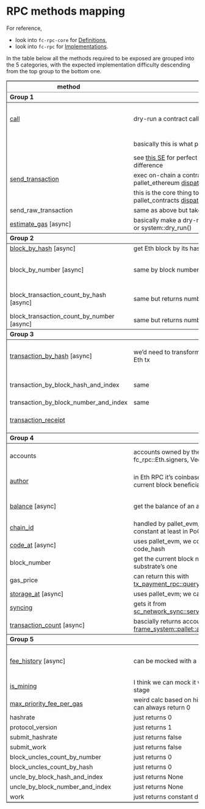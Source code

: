 # RPC methods mapping 

For reference,

- look into `fc-rpc-core` for [Definitions](https://github.com/paritytech/frontier/blob/22aaafe089218f6cee625898fff7b953cc793228/client/rpc-core/src/eth.rs#L30),
- look into `fc-rpc` for [Implementations](https://github.com/paritytech/frontier/blob/22aaafe089218f6cee625898fff7b953cc793228/client/rpc/src/eth/mod.rs#L172).

In the table below all the methods required to be exposed are grouped into the 5 categories, with the expected implementation difficulty descending from the top group to the bottom one.


<table border="2" cellspacing="0" cellpadding="6" rules="groups" frame="hsides">


<colgroup>
<col  class="org-left" />

<col  class="org-left" />

<col  class="org-left" />
</colgroup>
<thead>
<tr>
<th scope="col" class="org-left">method</th>
<th scope="col" class="org-left">desc</th>
<th scope="col" class="org-left">caveats</th>
</tr>
</thead>

<tbody>
<tr>
<td class="org-left"><b>Group 1</b></td>
<td class="org-left">&#xa0;</td>
<td class="org-left">&#xa0;</td>
</tr>
</tbody>

<tbody>
<tr>
<td class="org-left"><a href="https://github.com/paritytech/frontier/blob/22aaafe089218f6cee625898fff7b953cc793228/client/rpc/src/eth/execute.rs#L76">call</a></td>
<td class="org-left">dry-run a contract call via pallet_evm::Runner:call();</td>
<td class="org-left">Major problems: Caling conventions,</td>
</tr>


<tr>
<td class="org-left">&#xa0;</td>
<td class="org-left">basically this is what pallet_contracts::bare_call() does;</td>
<td class="org-left">ABI compatibility</td>
</tr>


<tr>
<td class="org-left">&#xa0;</td>
<td class="org-left">see <a href="https://ethereum.stackexchange.com/a/770">this SE</a> for perfect explanation on call and send difference</td>
<td class="org-left">&#xa0;</td>
</tr>


<tr>
<td class="org-left"><a href="https://github.com/paritytech/frontier/blob/22aaafe089218f6cee625898fff7b953cc793228/client/rpc/src/eth/submit.rs#L52">send_transaction</a></td>
<td class="org-left">exec on-chain a contract call by sending tx via pallet_ethereum <a href="https://github.com/paritytech/frontier/blob/22aaafe089218f6cee625898fff7b953cc793228/frame/ethereum/src/lib.rs#L283">dispatchable</a>;</td>
<td class="org-left">&#xa0;</td>
</tr>


<tr>
<td class="org-left">&#xa0;</td>
<td class="org-left">this is the core thing to implement so that it calls pallet_contracts <a href="https://github.com/paritytech/substrate/blob/70fb25ad8a78c8a87f78dcb9055f548548275a4b/frame/contracts/src/lib.rs#L653">dispatchable</a></td>
<td class="org-left">&#xa0;</td>
</tr>


<tr>
<td class="org-left">send_raw_transaction</td>
<td class="org-left">same as above but takes encoded tx in bytes</td>
<td class="org-left">&#xa0;</td>
</tr>


<tr>
<td class="org-left"><a href="https://github.com/paritytech/frontier/blob/22aaafe089218f6cee625898fff7b953cc793228/client/rpc/src/eth/execute.rs#L408">estimate_gas</a> [async]</td>
<td class="org-left">basically make a dry-run and get the gas comsumed, or system::dry_run()</td>
<td class="org-left">&#xa0;</td>
</tr>
</tbody>

<tbody>
<tr>
<td class="org-left"><b>Group 2</b></td>
<td class="org-left">&#xa0;</td>
<td class="org-left">&#xa0;</td>
</tr>
</tbody>

<tbody>
<tr>
<td class="org-left"><a href="https://github.com/paritytech/frontier/blob/22aaafe089218f6cee625898fff7b953cc793228/client/rpc/src/eth/block.rs#L49">block_by_hash</a> [async]</td>
<td class="org-left">get Eth block by its hash</td>
<td class="org-left">Major question:</td>
</tr>


<tr>
<td class="org-left">block_by_number [async]</td>
<td class="org-left">same by block number</td>
<td class="org-left">Should we store Eth block in pallet-contracts</td>
</tr>


<tr>
<td class="org-left">block_transaction_count_by_hash [async]</td>
<td class="org-left">same but returns number of txs in the block</td>
<td class="org-left">storage as well, or is it possible to</td>
</tr>


<tr>
<td class="org-left">block_transaction_count_by_number [async]</td>
<td class="org-left">same but returns number of txs in the block</td>
<td class="org-left">emulate it on the fly?</td>
</tr>
</tbody>

<tbody>
<tr>
<td class="org-left"><b>Group 3</b></td>
<td class="org-left">&#xa0;</td>
<td class="org-left">&#xa0;</td>
</tr>
</tbody>

<tbody>
<tr>
<td class="org-left"><a href="https://github.com/paritytech/frontier/blob/22aaafe089218f6cee625898fff7b953cc793228/client/rpc/src/eth/transaction.rs#L50">transaction_by_hash</a> [async]</td>
<td class="org-left">we&rsquo;d need to transform the tx data so that is looks like Eth tx</td>
<td class="org-left">Tx data should be easily encodable between</td>
</tr>


<tr>
<td class="org-left">transaction_by_block_hash_and_index</td>
<td class="org-left">same</td>
<td class="org-left">Eth and Substrate formats</td>
</tr>


<tr>
<td class="org-left">transaction_by_block_number_and_index</td>
<td class="org-left">same</td>
<td class="org-left">&#xa0;</td>
</tr>


<tr>
<td class="org-left"><a href="https://github.com/paritytech/frontier/blob/22aaafe089218f6cee625898fff7b953cc793228/client/rpc/src/eth/transaction.rs#L270">transaction_receipt</a></td>
<td class="org-left">&#xa0;</td>
<td class="org-left">See <a href="https://github.com/paritytech/frontier/blob/22aaafe089218f6cee625898fff7b953cc793228/frame/ethereum/src/lib.rs#L559">this fn</a> on how to build a reciept</td>
</tr>
</tbody>

<tbody>
<tr>
<td class="org-left"><b>Group 4</b></td>
<td class="org-left">&#xa0;</td>
<td class="org-left">&#xa0;</td>
</tr>
</tbody>

<tbody>
<tr>
<td class="org-left">accounts</td>
<td class="org-left">accounts owned by the client, stored in fc_rpc::Eth.signers, Vec&lt;<a href="https://paritytech.github.io/frontier/rustdocs/fc_rpc/trait.EthSigner.html">EthSigner</a>&gt;</td>
<td class="org-left">Mehods in this group are expected to be</td>
</tr>


<tr>
<td class="org-left"><a href="https://github.com/paritytech/frontier/blob/22aaafe089218f6cee625898fff7b953cc793228/client/rpc/src/eth/client.rs#L69">author</a></td>
<td class="org-left">in Eth RPC it&rsquo;s coinbase address, but fc_rpc just sends current block beneficiary</td>
<td class="org-left">easily provided by the palle_contracts</td>
</tr>


<tr>
<td class="org-left"><a href="https://github.com/paritytech/frontier/blob/22aaafe089218f6cee625898fff7b953cc793228/client/rpc/src/eth/state.rs#L49">balance</a> [async]</td>
<td class="org-left">get the balance of an account</td>
<td class="org-left">existing means, with some possible data</td>
</tr>


<tr>
<td class="org-left"><a href="https://github.com/paritytech/frontier/blob/22aaafe089218f6cee625898fff7b953cc793228/client/rpc/src/eth/client.rs#L98">chain_id</a></td>
<td class="org-left">handled by pallet_evm_chain_id, we can mock it w constant at least in PoC</td>
<td class="org-left">transformations where needed.</td>
</tr>


<tr>
<td class="org-left"><a href="https://github.com/paritytech/frontier/blob/22aaafe089218f6cee625898fff7b953cc793228/client/rpc/src/eth/state.rs#L171">code_at</a> [async]</td>
<td class="org-left">uses pallet_evm, we could impl the same or just return code_hash</td>
<td class="org-left">&#xa0;</td>
</tr>


<tr>
<td class="org-left">block_number</td>
<td class="org-left">get the current block number; basically we pass the substrate&rsquo;s one</td>
<td class="org-left">&#xa0;</td>
</tr>


<tr>
<td class="org-left">gas_price</td>
<td class="org-left">can return this with <a href="https://github.com/paritytech/substrate/blob/70fb25ad8a78c8a87f78dcb9055f548548275a4b/frame/transaction-payment/rpc/runtime-api/src/lib.rs#L51">tx_payment_rpc::query_weight_to_fee()</a></td>
<td class="org-left">&#xa0;</td>
</tr>


<tr>
<td class="org-left"><a href="https://github.com/paritytech/frontier/blob/22aaafe089218f6cee625898fff7b953cc793228/client/rpc/src/eth/state.rs#L80">storage_at</a> [async]</td>
<td class="org-left">uses pallet_evm; we can do it with <a href="https://github.com/paritytech/substrate/blob/70fb25ad8a78c8a87f78dcb9055f548548275a4b/frame/contracts/src/storage.rs#L138">ContractInfo::read()</a></td>
<td class="org-left">&#xa0;</td>
</tr>


<tr>
<td class="org-left"><a href="https://github.com/paritytech/frontier/blob/22aaafe089218f6cee625898fff7b953cc793228/client/rpc/src/eth/client.rs#L49">syncing</a></td>
<td class="org-left">gets it from <a href="https://paritytech.github.io/substrate/master/sc_network_sync/service/chain_sync/struct.SyncingService.html#method.is_major_syncing">sc_network_sync::service::chain_sync::SyncingService</a></td>
<td class="org-left">&#xa0;</td>
</tr>


<tr>
<td class="org-left"><a href="https://github.com/paritytech/frontier/blob/22aaafe089218f6cee625898fff7b953cc793228/client/rpc/src/eth/state.rs#L116">transaction_count</a> [async]</td>
<td class="org-left">bascially returns account&rsquo;s nonce; do-able via <a href="https://paritytech.github.io/substrate/master/frame_system/pallet/struct.Pallet.html#method.account_nonce">frame_system::pallet::account_nonce()</a></td>
<td class="org-left">&#xa0;</td>
</tr>
</tbody>

<tbody>
<tr>
<td class="org-left"><b>Group 5</b></td>
<td class="org-left">&#xa0;</td>
<td class="org-left">&#xa0;</td>
</tr>
</tbody>

<tbody>
<tr>
<td class="org-left"><a href="https://github.com/paritytech/frontier/blob/22aaafe089218f6cee625898fff7b953cc793228/client/rpc/src/eth/fee.rs#L53">fee_history</a> [async]</td>
<td class="org-left">can be mocked with a constant, at least in PoC</td>
<td class="org-left">Methods in this group apparently could be</td>
</tr>


<tr>
<td class="org-left"><a href="https://github.com/paritytech/frontier/blob/22aaafe089218f6cee625898fff7b953cc793228/client/rpc/src/eth/mining.rs#L30">is_mining</a></td>
<td class="org-left">I think we can mock it with const false, at least at PoC stage</td>
<td class="org-left">just mocked</td>
</tr>


<tr>
<td class="org-left"><a href="https://github.com/paritytech/frontier/blob/22aaafe089218f6cee625898fff7b953cc793228/client/rpc/src/eth/fee.rs#L185">max_priority_fee_per_gas</a></td>
<td class="org-left">weird calc based on historic block rewards, probably can always return 0</td>
<td class="org-left">&#xa0;</td>
</tr>


<tr>
<td class="org-left">hashrate</td>
<td class="org-left">just returns 0</td>
<td class="org-left">&#xa0;</td>
</tr>


<tr>
<td class="org-left">protocol_version</td>
<td class="org-left">just returns 1</td>
<td class="org-left">&#xa0;</td>
</tr>


<tr>
<td class="org-left">submit_hashrate</td>
<td class="org-left">just returns false</td>
<td class="org-left">&#xa0;</td>
</tr>


<tr>
<td class="org-left">submit_work</td>
<td class="org-left">just returns false</td>
<td class="org-left">&#xa0;</td>
</tr>


<tr>
<td class="org-left">block_uncles_count_by_number</td>
<td class="org-left">just returns 0</td>
<td class="org-left">&#xa0;</td>
</tr>


<tr>
<td class="org-left">block_uncles_count_by_hash</td>
<td class="org-left">just returns 0</td>
<td class="org-left">&#xa0;</td>
</tr>


<tr>
<td class="org-left">uncle_by_block_hash_and_index</td>
<td class="org-left">just returns None</td>
<td class="org-left">&#xa0;</td>
</tr>


<tr>
<td class="org-left">uncle_by_block_number_and_index</td>
<td class="org-left">just returns None</td>
<td class="org-left">&#xa0;</td>
</tr>


<tr>
<td class="org-left">work</td>
<td class="org-left">just returns constant default</td>
<td class="org-left">&#xa0;</td>
</tr>
</tbody>
</table>






